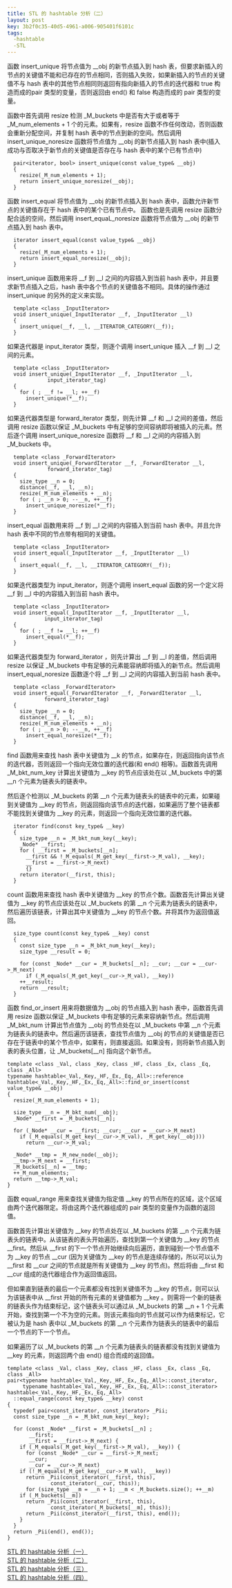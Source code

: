 ```yaml
---
title: STL 的 hashtable 分析（二）
layout: post
key: 3b2f0c35-40d5-4961-a006-905401f6101c
tags:
  -hashtable 
  -STL
---
```


函数 insert\_unique 将节点值为 \_\_obj 的新节点插入到 hash 表，但要求新插入的节点的关键值不能和已存在的节点相同，否则插入失败，如果新插入的节点的关键值不与 hash 表中的其他节点相同则返回有指向新插入的节点的迭代器和 true 构造而成的pair 类型的变量，否则返回由 end() 和 false 构造而成的 pair 类型的变量。

<div class="cut"></div>

函数中首先调用 resize 检测 \_M\_buckets 中是否有大于或者等于 \_M\_num\_elements + 1 个的元素。如果有，resize 函数不作任何改动，否则函数会重新分配空间，并复制 hash 表中的节点到新的空间。然后调用 insert\_unique\_noresize 函数将节点值为 \_\_obj 的新节点插入到 hash 表中(插入成功与否取决于新节点的关键值是否存在与 hash 表中的某个已有节点中)

	  pair<iterator, bool> insert_unique(const value_type& __obj)
	  {
	    resize(_M_num_elements + 1);
	    return insert_unique_noresize(__obj);
	  }

<div class="cut"></div>

函数 insert\_equal 将节点值为 \_\_obj 的新节点插入到 hash 表中，函数允许新节点的关键值存在于 hash 表中的某个已有节点中。 函数也是先调用 resize 函数分配合适的空间，然后调用 insert\_equaL\_noresize 函数将节点值为 \_\_obj 的新节点插入到 hash 表中。

	  iterator insert_equal(const value_type& __obj)
	  {
	    resize(_M_num_elements + 1);
	    return insert_equal_noresize(__obj);
	  }

<div class="cut"></div>

insert\_unique 函数用来将 \_\_f 到 \_\_l 之间的内容插入到当前 hash 表中，并且要求新节点插入之后，hash 表中各个节点的关键值各不相同。具体的操作通过 insert\_unique 的另外的定义来实现。

	  template <class _InputIterator>
	  void insert_unique(_InputIterator __f, _InputIterator __l)
	  {
	    insert_unique(__f, __l, __ITERATOR_CATEGORY(__f));
	  }

<div class="cut"></div>

如果迭代器是 input\_iterator 类型，则逐个调用 insert\_unique 插入 \_\_f 到 \_\_l 之间的元素。

	  template <class _InputIterator>
	  void insert_unique(_InputIterator __f, _InputIterator __l,
			     input_iterator_tag)
	  {
	    for ( ; __f != __l; ++__f)
	      insert_unique(*__f);
	  }

<div class="cut"></div>

如果迭代器类型是 forward\_iterator 类型，则先计算 \_\_f 和 \_\_l 之间的差值，然后调用 resize 函数以保证 \_M\_buckets 中有足够的空间容纳即将被插入的元素。然后逐个调用 insert\_unique\_noresize 函数将 \_\_f 和 \_\_l 之间的内容插入到 \_M\_buckets 中。

	  template <class _ForwardIterator>
	  void insert_unique(_ForwardIterator __f, _ForwardIterator __l,
			     forward_iterator_tag)
	  {
	    size_type __n = 0;
	    distance(__f, __l, __n);
	    resize(_M_num_elements + __n);
	    for ( ; __n > 0; --__n, ++__f)
	      insert_unique_noresize(*__f);
	  }

<div class="cut"></div>

insert\_equal 函数用来将 \_\_f 到 \_\_l 之间的内容插入到当前 hash 表中。并且允许 hash 表中不同的节点带有相同的关键值。

	  template <class _InputIterator>
	  void insert_equal(_InputIterator __f, _InputIterator __l)
	  {
	    insert_equal(__f, __l, __ITERATOR_CATEGORY(__f));
	  }

<div class="cut"></div>

如果迭代器类型为 input\_iterator，则逐个调用 insert\_equal 函数的另一个定义将 \_\_f 到 \_\_l 中的内容插入到当前 hash 表中。 

	  template <class _InputIterator>
	  void insert_equal(_InputIterator __f, _InputIterator __l,
			    input_iterator_tag)
	  {
	    for ( ; __f != __l; ++__f)
	      insert_equal(*__f);
	  }

<div class="cut"></div>

如果迭代器类型为 forward\_iterator ，则先计算出 \_\_f 到 \_\_l 的差值，然后调用 resize 以保证 \_M\_buckets 中有足够的元素能容纳即将插入的新节点。然后调用 insert\_equal\_noresize 函数逐个将 \_\_f 到 \_\_l 之间的内容插入到当前 hash 表中。

	  template <class _ForwardIterator>
	  void insert_equal(_ForwardIterator __f, _ForwardIterator __l,
			    forward_iterator_tag)
	  {
	    size_type __n = 0;
	    distance(__f, __l, __n);
	    resize(_M_num_elements + __n);
	    for ( ; __n > 0; --__n, ++__f)
	      insert_equal_noresize(*__f);
	  }

<div class="cut"></div>

find 函数用来查找 hash 表中关键值为 \_\_k 的节点，如果存在，则返回指向该节点的迭代器，否则返回一个指向无效位置的迭代器(和 end() 相等)。函数首先调用 \_M\_bkt\_num\_key 计算出关键值为 \_\_key 的节点应该处在以 \_M\_buckets 中的第 \_\_n 个元素为链表头的链表中。

然后逐个检测以 \_M\_buckets 的第 \_\_n 个元素为链表头的链表中的元素，如果碰到关键值为 \_\_key 的节点，则返回指向该节点的迭代器，如果遍历了整个链表都不能找到关键值为 \_\_key 的元素，则返回一个指向无效位置的迭代器。

	  iterator find(const key_type& __key) 
	  {
	    size_type __n = _M_bkt_num_key(__key);
	    _Node* __first;
	    for ( __first = _M_buckets[__n];
		  __first && !_M_equals(_M_get_key(__first->_M_val), __key);
		  __first = __first->_M_next)
	      {}
	    return iterator(__first, this);
	  } 

<div class="cut"></div>

count 函数用来查找 hash 表中关键值为 \_\_key 的节点个数。函数首先计算出关键值为 \_\_key 的节点应该处在以 \_M\_buckets 的第 \_\_n 个元素为链表头的链表中，然后遍历该链表，计算出其中关键值为 \_\_key 的节点个数。并将其作为返回值返回。

	  size_type count(const key_type& __key) const
	  {
	    const size_type __n = _M_bkt_num_key(__key);
	    size_type __result = 0;

	    for (const _Node* __cur = _M_buckets[__n]; __cur; __cur = __cur->_M_next)
	      if (_M_equals(_M_get_key(__cur->_M_val), __key))
		++__result;
	    return __result;
	  }

<div class="cut"></div>

函数 find\_or\_insert 用来将数据值为 \_\_obj 的节点插入到 hash 表中，函数首先调用 resize 函数以保证 \_M\_buckets 中有足够的元素来容纳新节点。然后调用 \_M\_bkt\_num 计算出节点值为 \_\_obj 的节点处在以 \_M\_buckets 中第 \_\_n 个元素为链表头的链表中。然后遍历该链表，查找节点值为 \_\_obj 的节点的关键值是否已存在于链表中的某个节点中，如果有，则直接返回。如果没有，则将新节点插入到表的表头位置，让 \_M\_buckets[\_\_n] 指向这个新节点。

	template <class _Val, class _Key, class _HF, class _Ex, class _Eq, class _All>
	typename hashtable<_Val,_Key,_HF,_Ex,_Eq,_All>::reference 
	hashtable<_Val,_Key,_HF,_Ex,_Eq,_All>::find_or_insert(const value_type& __obj)
	{
	  resize(_M_num_elements + 1);

	  size_type __n = _M_bkt_num(__obj);
	  _Node* __first = _M_buckets[__n];

	  for (_Node* __cur = __first; __cur; __cur = __cur->_M_next)
	    if (_M_equals(_M_get_key(__cur->_M_val), _M_get_key(__obj)))
	      return __cur->_M_val;

	  _Node* __tmp = _M_new_node(__obj);
	  __tmp->_M_next = __first;
	  _M_buckets[__n] = __tmp;
	  ++_M_num_elements;
	  return __tmp->_M_val;
	}

<div class="cut"></div>

函数 equal\_range 用来查找关键值为指定值 \_\_key 的节点所在的区域，这个区域由两个迭代器限定。将由这两个迭代器组成的 pair 类型的变量作为函数的返回值。

函数首先计算出关键值为 \_\_key 的节点处在以 \_M\_buckets 的第 \_\_n 个元素为链表头的链表中。从该链表的表头开始遍历，查找到第一个关键值为 \_\_key 的节点 \_\_first。然后从 \_\_first 的下一个节点开始继续向后遍历，直到碰到一个节点值不为 \_\_key 的节点 \_\_cur (因为关键值为 \_\_key 的节点是连续存储的，所以可以认为 \_\_first 和 \_\_cur 之间的节点就是所有关键值为 \_\_key 的节点)。然后将由 \_\_first 和 \_\_cur 组成的迭代器组合作为返回值返回。

但如果直到链表的最后一个元素都没有找到关键值不为 \_\_key 的节点，则可以认为该链表中从 \_\_first 开始的所有元素的关键值都为 \_\_key 。则需将一个新的链表的链表头作为结束标记，这个链表头可以通过从 \_M\_buckets 的第 \_\_n + 1 个元素开始，查找到第一个不为空的元素。则该元素指向的节点就可以作为结束标记，它被认为是 hash 表中以 \_M\_buckets 的第 \_\_n 个元素作为链表头的链表中的最后一个节点的下一个节点。

如果遍历了以 \_M\_buckets 的第 \_\_n 个元素为链表头的链表都没有找到关键值为 \_\_key 的元素，则返回两个由 end() 组合而成的返回值。

	template <class _Val, class _Key, class _HF, class _Ex, class _Eq, class _All>
	pair<typename hashtable<_Val,_Key,_HF,_Ex,_Eq,_All>::const_iterator, 
	     typename hashtable<_Val,_Key,_HF,_Ex,_Eq,_All>::const_iterator> 
	hashtable<_Val,_Key,_HF,_Ex,_Eq,_All>
	  ::equal_range(const key_type& __key) const
	{
	  typedef pair<const_iterator, const_iterator> _Pii;
	  const size_type __n = _M_bkt_num_key(__key);

	  for (const _Node* __first = _M_buckets[__n] ;
	       __first; 
	       __first = __first->_M_next) {
	    if (_M_equals(_M_get_key(__first->_M_val), __key)) {
	      for (const _Node* __cur = __first->_M_next;
		   __cur;
		   __cur = __cur->_M_next)
		if (!_M_equals(_M_get_key(__cur->_M_val), __key))
		  return _Pii(const_iterator(__first, this),
			      const_iterator(__cur, this));
	      for (size_type __m = __n + 1; __m < _M_buckets.size(); ++__m)
		if (_M_buckets[__m])
		  return _Pii(const_iterator(__first, this),
			      const_iterator(_M_buckets[__m], this));
	      return _Pii(const_iterator(__first, this), end());
	    }
	  }
	  return _Pii(end(), end());
	}



<div class="cut"></div>

[STL 的 hashtable 分析（一）](../24/hashtable1.html)</br>
[STL 的 hashtable 分析（二）](../24/hashtable2.html)</br>
[STL 的 hashtable 分析（三）](../24/hashtable3.html)</br>
[STL 的 hashtable 分析（四）](../24/hashtable4.html)</br>
